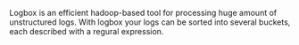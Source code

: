 Logbox is an efficient hadoop-based tool for processing huge amount of unstructured logs. 
With logbox your logs can be sorted into several buckets, each described with a regural expression. 